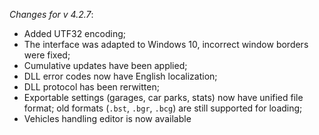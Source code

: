 _Changes for v 4.2.7_:
- Added UTF32 encoding;
- The interface was adapted to Windows 10, incorrect window borders were fixed;
- Cumulative updates have been applied;
- DLL error codes now have English localization;
- DLL protocol has been rerwitten;
- Exportable settings (garages, car parks, stats) now have unified file format; old formats (`.bst`, `.bgr`, `.bcg`) are still supported for loading;
- Vehicles handling editor is now available
